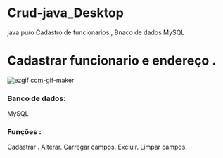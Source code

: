 # Crud-java_Desktop
java puro  Cadastro de funcionarios , Bnaco de dados MySQL

# Cadastrar funcionario e endereço .
![ezgif com-gif-maker](https://user-images.githubusercontent.com/126752400/233749909-a1282220-fc7c-437c-94a7-10098769991e.gif)



### Banco de dados: 
MySQL

### Funções :
Cadastrar  .
Alterar.
Carregar campos.
Excluir.
Limpar campos.



